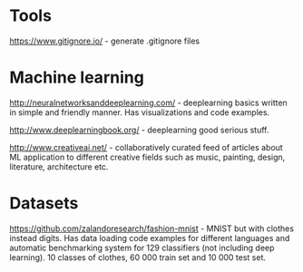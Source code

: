 # Tools
https://www.gitignore.io/ - generate .gitignore files

# Machine learning
http://neuralnetworksanddeeplearning.com/ - deeplearning basics written in simple and friendly manner. Has visualizations and code examples.

http://www.deeplearningbook.org/ - deeplearning good serious stuff.

http://www.creativeai.net/ - collaboratively curated feed of articles about ML application to different creative fields such as music, painting, design, literature, architecture etc.

# Datasets
https://github.com/zalandoresearch/fashion-mnist - MNIST but with clothes instead digits. Has data loading code examples for different languages and automatic benchmarking system for 129 classifiers (not including deep learning). 10 classes of clothes, 60 000 train set and 10 000 test set.